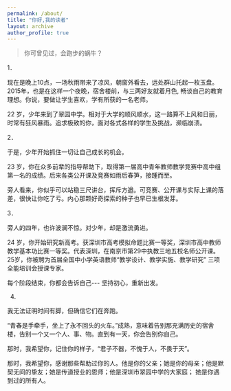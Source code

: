 ```yaml
---
permalink: /about/
title: "你好,我的读者"
layout: archive
author_profile: true
---
```


> 你可曾见过，会跑步的蜗牛？

1．


现在是晚上10点，一场秋雨带来了凉风，朝窗外看去，远处群山托起一枚玉盘。2015年，也是在这样一个夜晚，宿舍楼前，与三两好友就着月色, 畅谈自己的教育理想。你说，要做让学生喜欢，学有所获的一名老师。

22 岁，少年来到了翠园中学。相对于大学的顺风顺水，这一路算不上风和日丽，时常有狂风暴雨。追求极致的你，面对各式各样的学生及挑战，濒临崩溃。

2． 


于是，少年开始抓住一切让自己成长的机会。

23 岁，你在众多前辈的指导帮助下，取得第一届高中青年教师教学竞赛中高中组第一名的成绩。后来各类公开课及竞赛如雨后春笋，接踵而至。

旁人看来，你似乎可以站稳三尺讲台，挥斥方遒。可竞赛、公开课与实际上课的落差，很快让你吃了亏。内心那颗好奇探索的种子也早已生根发芽。

3．

旁人的四年，也许波澜不惊。对少年，却是激流勇进。

24 岁，你开始研究新高考。获深圳市高考模拟命题比赛一等奖，深圳市高中教师教学基本功比赛一等奖。代表深圳，在南京市第29中执教三地五校名师公开课。25岁，你被聘为首届全国中小学英语教师“教学设计、教学实施、教学研究” 三项全能培训会授课专家。

每个阶段结束，你都会告诉自己--- 坚持初心，重新出发。

4.


我无法证明时间有脚，但确信它们在奔跑。

“青春是手牵手，坐上了永不回头的火车。”成熟，意味着告别那充满历史的宿舍楼，告别一个又一个人、事、物。直到有一天，你会告别你自己。

那时，我希望你，记住你的样子，“君子不器，不愧于人，不畏于天”。

那时，我希望你，感谢那些帮助过你的人。他是你的父亲；她是你的母亲；他是默契无间的挚友；她是传道授业的恩师；他是深圳市翠园中学的大家庭； 她是你遇到过的所有人。



